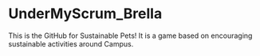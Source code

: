 # UnderMyScrum_Brella
This is the GitHub for Sustainable Pets!
It is a game based on encouraging sustainable activities around Campus.
